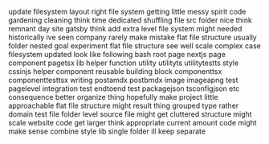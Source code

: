 update filesystem layout right file system getting little messy spirit code gardening cleaning think time dedicated shuffling file src folder nice think remnant day site gatsby think add extra level file system might needed historically ive seen company rarely make mistake flat file structure usually folder nested goal experiment flat file structure see well scale complex case filesystem updated look like following bash root page nextjs page component pagetsx lib helper function utility utilityts utilitytestts style cssinjs helper component reusable building block componenttsx componenttesttsx writing postamdx postbmdx image imageapng test pagelevel integration test endtoend test packagejson tsconfigjson etc consequence better organize thing hopefully make project little approachable flat file structure might result thing grouped type rather domain test file folder level source file might get cluttered structure might scale website code get larger think appropriate current amount code might make sense combine style lib single folder ill keep separate